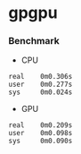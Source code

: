 # gpgpu

### Benchmark

* CPU
```
real    0m0.306s
user    0m0.277s
sys     0m0.024s
```

* GPU
```
real    0m0.209s
user    0m0.098s
sys     0m0.090s
```